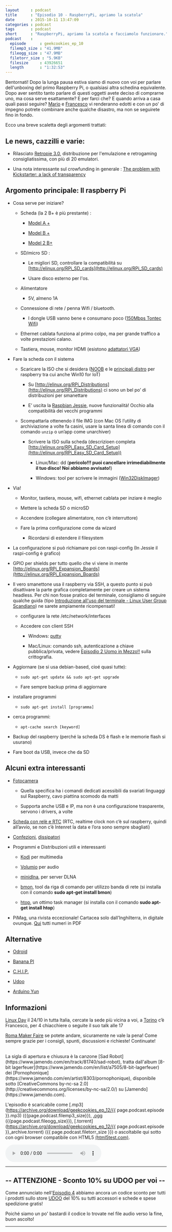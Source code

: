 ```yaml
---
layout     : podcast
title      : "Episodio 10 - RaspberryPi, apriamo la scatola" 
date       : 2015-10-11 13:47:09
categories : podcast
tags       : podcast 
short      : "RaspberryPi, apriamo la scatola e facciamolo funzionare."
podcast    :
  episode      : geekcookies_ep_10
  filemp3_size : "41.9MB"
  fileogg_size : "47.9MB"
  filetorr_size : "5.9KB"
  filesize     : 43926651
  length       : "1:32:53"
---
```


Bentornati! Dopo la lunga pausa estiva siamo di nuovo con voi per parlare dell'unboxing del primo Raspberry Pi, o qualsiasi altra schedina equivalente.
Dopo aver sentito tanto parlare di questi oggetti avete deciso di comprarne uno, ma cosa serve esattamente? E per farci che? E quando arriva a casa quali passi seguire? 
[Mario](twittermar) e [Francesco](twitterfra) vi renderanno edotti e con un po' di impegno potrete combinare anche qualche disastro, ma non se seguirete fino in fondo.

<!-- more -->

Ecco una breve scaletta degli argomenti trattati:

## Le news, cazzilli e varie:

* Rilasciato [Retropie 3.0](http://blog.petrockblock.com/2015/08/11/retropie-3-0-is-released/), distribuzione per l'emulazione e retrogaming consigliatissima, con più di 20 emulatori.

* Una nota interessante sul crowfunding in generale : [The problem with Kickstarter: a lack of transparency](http://hackaday.com/2015/08/25/the-problem-with-kickstarter-a-lack-of-transparency/)

## Argomento principale: Il raspberry Pi

* Cosa serve per iniziare?

    * Scheda (la 2 B+ è più prestante) : 

        * [Model A + ](http://geni.us/2A4y)

        * [Model B + ](http://geni.us/1FRO)

        * [Model 2 B+ ](http://geni.us/HmO)

    * SD/micro SD : 

        * Le migliori SD, controllare la compatibilitá su [http://elinux.org/RPi_SD_cards](http://elinux.org/RPi_SD_cards) 

        * Usare disco esterno per l'os. 

    * Alimentatore

        * 5V, almeno 1A

    * Connessione di rete / penna Wifi / bluetooth. 

        * I dongle USB vanno bene e consumano poco ([150Mbps Tontec Wifi](http://geni.us/3qBn)) 

    * Ethernet cablata funziona al primo colpo, ma per grande traffico a volte prestazioni calano. 

    * Tastiera, mouse, monitor HDMI (esistono [adattatori VGA](http://geni.us/20aV))

* Fare la scheda con il sistema

    * Scaricare la ISO che si desidera ([NOOB](https://www.raspberrypi.org/help/noobs-setup/) e le [principali distro](https://www.raspberrypi.org/downloads/) per raspberry tra cui anche Win10 for IoT)

        * Su [http://elinux.org/RPi_Distributions](http://elinux.org/RPi_Distributions) ci sono un bel po’ di distribuzioni per smanettare

        * E’ uscita la [Raspbian Jessie](https://www.raspberrypi.org/blog/raspbian-jessie-is-here/), nuove funzionalità! Occhio alla compatibilità dei vecchi programmi

    * Scompattarla ottenendo il file IMG (con Mac OS l’utility di archiviazione a volte fa casini, usare la santa linea di comando con il comando `unzip` o un’app come unarchiver) 

        * Scrivere la ISO sulla scheda (descrizioen completa [http://elinux.org/RPi_Easy_SD_Card_Setup](http://elinux.org/RPi_Easy_SD_Card_Setup))

            * Linux/Mac: dd (**pericolo!!! puoi cancellare irrimediabilmente il tuo disco! Noi abbiamo avvisato!**)

            * Windows: tool per scrivere le immagini ([Win32DiskImager](http://sourceforge.net/projects/win32diskimager/)) 

* Via!

    * Monitor, tastiera, mouse, wifi, ethernet cablata per inziare è meglio

    * Mettere la scheda SD o microSD

    * Accendere (collegare alimentatore, non c’è interruttore)

    * Fare la prima configurazione come da wizard

        * Ricordarsi di estendere il filesystem

* La configurazione si può richiamare poi con raspi-config (In Jessie il raspi-config è grafico)

* GPIO per shields per tutto quello che vi viene in mente [http://elinux.org/RPi_Expansion_Boards](http://elinux.org/RPi_Expansion_Boards) 

* Il vero smanettone usa il raspberry via SSH, a questo punto si può disattivare la parte grafica completamente per creare un sistema headless. Per chi non fosse pratico del terminale, consigliamo di seguire qualche guida (tipo [Introduzione all'uso del terminale - Linux User Group Scandiano](http://lugscandiano.org/index.php/Introduzione_all'uso_del_terminale)) ne sarete ampiamente ricompensati!

    * configurare la rete /etc/network/interfaces

    * Accedere con client SSH

        * Windows: [putty](http://www.chiark.greenend.org.uk/~sgtatham/putty/download.html)

        * Mac/Linux: comando ssh, autenticazione a chiave pubblica/privata, vedere [Episodio 2 Uomo in Mezzo!!](http://geekcookies.github.io/podcast/2014/12/12/episodio-2/)  sulla crittografia.

* Aggiornare (se si usa debian-based, cioé quasi tutte):

    * `sudo apt-get update && sudo apt-get upgrade`

    * Fare sempre backup prima di aggiornare

* installare programmi

    * `sudo apt-get install [programma]`

* cerca programmi:

    * `apt-cache search [keyword]`

* Backup del raspberry (perché la scheda DS è flash e le memorie flash si usurano)

* Fare boot da USB, invece che da SD

## Alcuni extra interessanti

* [Fotocamera](http://geni.us/Bw6)

    * Quella specifica ha i comandi dedicati acessibili da svariati linguaggi sul Raspberry, cavo piattina scomodo da matti

    * Supporta anche USB e IP, ma non è una configurazione trasparente, servono i drivers, a volte

* [Scheda con relè e RTC](http://geni.us/L7J) (RTC, realtime clock non c’è sul raspberry, quindi all’avvio, se non c’è Intenret la data e l’ora sono sempre sbagliati)

* [Confezioni](http://geni.us/7Wj), [dissipatori](http://geni.us/GlQ)

* Programmi e Distribuzioni utili e interessanti

    * [Kodi](http://kodi.wiki/view/HOW-TO:Install_Kodi_on_Raspberry_Pi) per multimedia

    * [Volumio](https://volumio.org) per audio

    * [minidlna](http://sourceforge.net/projects/minidlna/), per server DLNA

    * [bmon](https://github.com/tgraf/bmon/), tool da riga di comando per utilizzo banda di rete (si installa con il comando **sudo apt-get install bmon**)

    * [htop](http://hisham.hm/htop/), un ottimo task manager (si installa con il comando **sudo apt-get install htop**)

* PiMag, una rivista eccezionale! Cartacea solo dall’Inghilterra, in digitale ovunque. [Qui](https://www.raspberrypi.org/magpi-issues) tutti numeri in PDF

## Alternative

* [Odroid](http://www.hardkernel.com/main/main.php)

* [Banana PI](http://www.bananapi.org/2015/05/banana-pi-2-bpi-m2-is-mass-production.html)

* [C.H.I.P.](http://nextthing.co)

* [Udoo](http://www.udoo.org)

* [Arduino Yun](https://www.arduino.cc/en/Main/ArduinoBoardYunhttps://www.arduino.cc/en/Main/ArduinoBoardYun)

## Informazioni

[Linux Day](http://www.linuxday.it) il 24/10 in tutta Italia, cercate la sede più vicina a voi, a [Torino](http://linuxdaytorino.org/2015/) c’è Francesco, per 4 chiacchiere o seguite il suo talk alle 17

[Roma Maker Faire](http://www.makerfairerome.eu/it/) se potete andare, sicuramente ne vale la pena!
Come sempre grazie per i consigli, spunti, discussioni e richieste!  Continuate!


<br />
La sigla di apertura e chiusura è la canzone [Sad Robot](https://www.jamendo.com/en/track/81740/sad-robot), tratta dall'album [8-bit lagerfeuer](https://www.jamendo.com/en/list/a7505/8-bit-lagerfeuer) dei [Pornophonique](https://www.jamendo.com/en/artist/8303/pornophonique), disponibile sotto [CreativeCommons by-nc-sa 2.0](http://creativecommons.org/licenses/by-nc-sa/2.0/) su [Jamendo](https://www.jamendo.com).

L'episodio è scaricabile come [.mp3](https://archive.org/download/geekcookies_ep_12/{{ page.podcast.episode }}.mp3) ({{page.podcast.filemp3_size}}), [.ogg](https://archive.org/download/geekcookies_ep_12/{{page.podcast.episode}}.ogg) ({{page.podcast.fileogg_size}}), [.torrent](https://archive.org/download/geekcookies_ep_12/{{ page.podcast.episode }}_archive.torrent) ({{ page.podcast.filetorr_size }}) o ascoltabile qui sotto con ogni browser compatibile con HTML5 [(html5test.com)](http://html5test.com/).

<!--HTML5 audio player,see http://www.bloggerbuster.com/2012/07/how-to-add-music-player-in-blogspot.html-->
<audio preload = "metadata" controls> 
<source src="{{page.podcast.filemp3}}" /> 
If you cannot see the audio controls, your browser does not support the audio element 
</audio>

---

## -- ATTENZIONE - Sconto 10% su UDOO per voi --

Come annunciato nell'[Episodio 4](http://geekcookies.github.io/podcast/2015/02/09/episodio-4/) abbiamo ancora un codice sconto per tutti i prodotti sullo store [UDOO](http://shop.udoo.org/) del 10% su tutti accessori e schede e spese spedizione gratis!

Poiché siamo un po' bastardi il codice lo trovate nel file audio verso la fine, buon ascolto!

---

[twitterfra]: https://twitter.com/cesco_78 
[twittermar]: https://twitter.com/kidpixo 
[twittermas]: https://twitter.com/fanciullim

